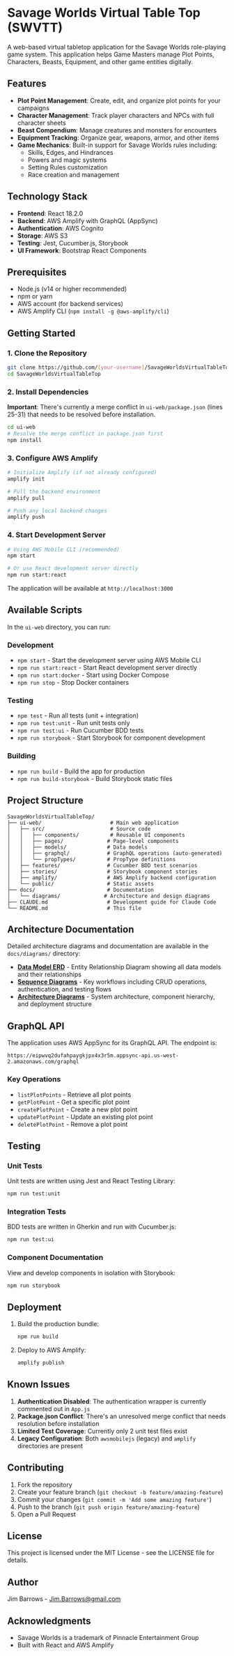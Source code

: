 # Savage Worlds Virtual Table Top (SWVTT)

A web-based virtual tabletop application for the Savage Worlds role-playing game system. This application helps Game Masters manage Plot Points, Characters, Beasts, Equipment, and other game entities digitally.

## Features

- **Plot Point Management**: Create, edit, and organize plot points for your campaigns
- **Character Management**: Track player characters and NPCs with full character sheets
- **Beast Compendium**: Manage creatures and monsters for encounters
- **Equipment Tracking**: Organize gear, weapons, armor, and other items
- **Game Mechanics**: Built-in support for Savage Worlds rules including:
  - Skills, Edges, and Hindrances
  - Powers and magic systems
  - Setting Rules customization
  - Race creation and management

## Technology Stack

- **Frontend**: React 18.2.0
- **Backend**: AWS Amplify with GraphQL (AppSync)
- **Authentication**: AWS Cognito
- **Storage**: AWS S3
- **Testing**: Jest, Cucumber.js, Storybook
- **UI Framework**: Bootstrap React Components

## Prerequisites

- Node.js (v14 or higher recommended)
- npm or yarn
- AWS account (for backend services)
- AWS Amplify CLI (`npm install -g @aws-amplify/cli`)

## Getting Started

### 1. Clone the Repository

```bash
git clone https://github.com/[your-username]/SavageWorldsVirtualTableTop.git
cd SavageWorldsVirtualTableTop
```

### 2. Install Dependencies

**Important**: There's currently a merge conflict in `ui-web/package.json` (lines 25-31) that needs to be resolved before installation.

```bash
cd ui-web
# Resolve the merge conflict in package.json first
npm install
```

### 3. Configure AWS Amplify

```bash
# Initialize Amplify (if not already configured)
amplify init

# Pull the backend environment
amplify pull

# Push any local backend changes
amplify push
```

### 4. Start Development Server

```bash
# Using AWS Mobile CLI (recommended)
npm start

# Or use React development server directly
npm run start:react
```

The application will be available at `http://localhost:3000`

## Available Scripts

In the `ui-web` directory, you can run:

### Development
- `npm start` - Start the development server using AWS Mobile CLI
- `npm run start:react` - Start React development server directly
- `npm run start:docker` - Start using Docker Compose
- `npm run stop` - Stop Docker containers

### Testing
- `npm test` - Run all tests (unit + integration)
- `npm run test:unit` - Run unit tests only
- `npm run test:ui` - Run Cucumber BDD tests
- `npm run storybook` - Start Storybook for component development

### Building
- `npm run build` - Build the app for production
- `npm run build-storybook` - Build Storybook static files

## Project Structure

```
SavageWorldsVirtualTableTop/
├── ui-web/                      # Main web application
│   ├── src/                     # Source code
│   │   ├── components/          # Reusable UI components
│   │   ├── pages/              # Page-level components
│   │   ├── models/             # Data models
│   │   ├── graphql/            # GraphQL operations (auto-generated)
│   │   └── propTypes/          # PropType definitions
│   ├── features/               # Cucumber BDD test scenarios
│   ├── stories/                # Storybook component stories
│   ├── amplify/                # AWS Amplify backend configuration
│   └── public/                 # Static assets
├── docs/                       # Documentation
│   └── diagrams/              # Architecture and design diagrams
├── CLAUDE.md                   # Development guide for Claude Code
└── README.md                   # This file
```

## Architecture Documentation

Detailed architecture diagrams and documentation are available in the `docs/diagrams/` directory:

- **[Data Model ERD](docs/diagrams/data-model-erd.md)** - Entity Relationship Diagram showing all data models and their relationships
- **[Sequence Diagrams](docs/diagrams/sequence-diagrams.md)** - Key workflows including CRUD operations, authentication, and testing flows
- **[Architecture Diagrams](docs/diagrams/architecture-diagram.md)** - System architecture, component hierarchy, and deployment structure

## GraphQL API

The application uses AWS AppSync for its GraphQL API. The endpoint is:
```
https://eipwvq2dufahpaygkjpx4x3r5m.appsync-api.us-west-2.amazonaws.com/graphql
```

### Key Operations
- `listPlotPoints` - Retrieve all plot points
- `getPlotPoint` - Get a specific plot point
- `createPlotPoint` - Create a new plot point
- `updatePlotPoint` - Update an existing plot point
- `deletePlotPoint` - Remove a plot point

## Testing

### Unit Tests
Unit tests are written using Jest and React Testing Library:
```bash
npm run test:unit
```

### Integration Tests
BDD tests are written in Gherkin and run with Cucumber.js:
```bash
npm run test:ui
```

### Component Documentation
View and develop components in isolation with Storybook:
```bash
npm run storybook
```

## Deployment

1. Build the production bundle:
   ```bash
   npm run build
   ```

2. Deploy to AWS Amplify:
   ```bash
   amplify publish
   ```

## Known Issues

1. **Authentication Disabled**: The authentication wrapper is currently commented out in `App.js`
2. **Package.json Conflict**: There's an unresolved merge conflict that needs resolution before installation
3. **Limited Test Coverage**: Currently only 2 unit test files exist
4. **Legacy Configuration**: Both `awsmobilejs` (legacy) and `amplify` directories are present

## Contributing

1. Fork the repository
2. Create your feature branch (`git checkout -b feature/amazing-feature`)
3. Commit your changes (`git commit -m 'Add some amazing feature'`)
4. Push to the branch (`git push origin feature/amazing-feature`)
5. Open a Pull Request

## License

This project is licensed under the MIT License - see the LICENSE file for details.

## Author

Jim Barrows - [Jim.Barrows@gmail.com](mailto:Jim.Barrows@gmail.com)

## Acknowledgments

- Savage Worlds is a trademark of Pinnacle Entertainment Group
- Built with React and AWS Amplify